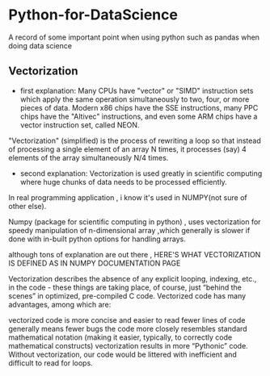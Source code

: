 # Python-for-DataScience
A record of some important point when using python such as pandas when doing data science
## Vectorization
* first explanation:
Many CPUs have "vector" or "SIMD" instruction sets which apply the same operation simultaneously to two, four, or more pieces of data. Modern x86 chips have the SSE instructions, many PPC chips have the "Altivec" instructions, and even some ARM chips have a vector instruction set, called NEON.

"Vectorization" (simplified) is the process of rewriting a loop so that instead of processing a single element of an array N times, it processes (say) 4 elements of the array simultaneously N/4 times.

* second explanation:
Vectorization is used greatly in scientific computing where huge chunks of data needs to be processed efficiently.

In real programming application , i know it's used in NUMPY(not sure of other else).

Numpy (package for scientific computing in python) , uses vectorization for speedy manipulation of n-dimensional array ,which generally is slower if done with in-built python options for handling arrays.

although tons of explanation are out there , HERE'S WHAT VECTORIZATION IS DEFINED AS IN NUMPY DOCUMENTATION PAGE

Vectorization describes the absence of any explicit looping, indexing, etc., in the code - these things are taking place, of course, just “behind the scenes” in optimized, pre-compiled C code. Vectorized code has many advantages, among which are:

vectorized code is more concise and easier to read
fewer lines of code generally means fewer bugs
the code more closely resembles standard mathematical notation (making it easier, typically, to correctly code mathematical constructs)
vectorization results in more “Pythonic” code. Without vectorization, our code would be littered with inefficient and difficult to read for loops.
